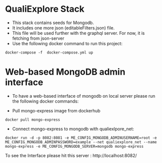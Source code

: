 # QualiExplore Stack

* This stack contains seeds for Mongodb. 
* It includes one more json (editableFilters.json) file.
* This file will be used further with the graphql server. For now, it is fetching from json-server
* Use the following docker command to run this project:
 `````
 docker-compose -f  docker-compose.yml up
 ```````

# Web-based MongoDB admin interface

* To have a web-based interface of mongodb on local server please run the following docker commands:

* Pull mongo-express image from dockerhub  
````
docker pull mongo-express
````
* Connect mongo-express to mongodb with qualiexlpore_net:
`````
docker run -d -p 8082:8081 -e ME_CONFIG_MONGODB_ADMINUSERNAME=root -e ME_CONFIG_MONGODB_ADMINPASSWORD=example --net qualiexplore_net --name mongo-express -e ME_CONFIG_MONGODB_SERVER=mongodb mongo-express
`````
To see the Interface please hit this server : http://localhost:8082/
